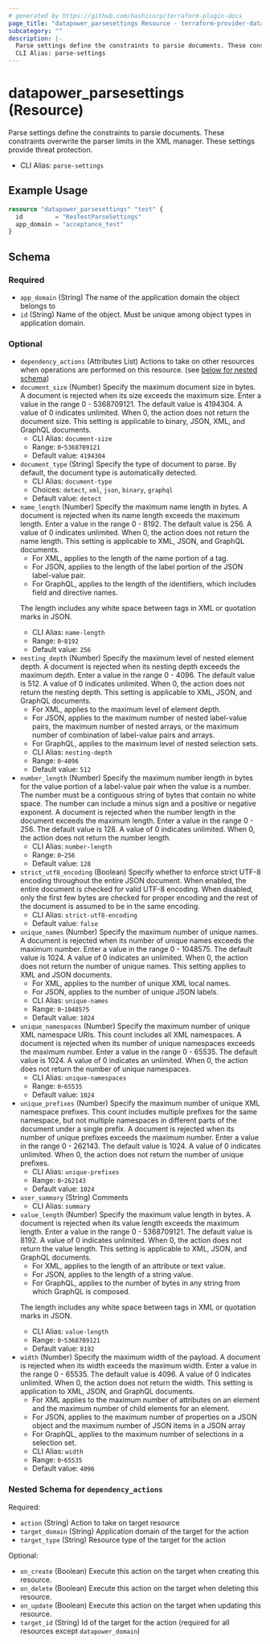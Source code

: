 ```yaml
---
# generated by https://github.com/hashicorp/terraform-plugin-docs
page_title: "datapower_parsesettings Resource - terraform-provider-datapower"
subcategory: ""
description: |-
  Parse settings define the constraints to parsie documents. These constraints overwrite the parser limits in the XML manager. These settings provide threat protection.
  CLI Alias: parse-settings
---
```


# datapower_parsesettings (Resource)

Parse settings define the constraints to parsie documents. These constraints overwrite the parser limits in the XML manager. These settings provide threat protection.
  - CLI Alias: `parse-settings`

## Example Usage

```terraform
resource "datapower_parsesettings" "test" {
  id         = "ResTestParseSettings"
  app_domain = "acceptance_test"
}
```

<!-- schema generated by tfplugindocs -->
## Schema

### Required

- `app_domain` (String) The name of the application domain the object belongs to
- `id` (String) Name of the object. Must be unique among object types in application domain.

### Optional

- `dependency_actions` (Attributes List) Actions to take on other resources when operations are performed on this resource. (see [below for nested schema](#nestedatt--dependency_actions))
- `document_size` (Number) Specify the maximum document size in bytes. A document is rejected when its size exceeds the maximum size. Enter a value in the range 0 - 5368709121. The default value is 4194304. A value of 0 indicates unlimited. When 0, the action does not return the document size. This setting is applicable to binary, JSON, XML, and GraphQL documents.
  - CLI Alias: `document-size`
  - Range: `0`-`5368709121`
  - Default value: `4194304`
- `document_type` (String) Specify the type of document to parse. By default, the document type is automatically detected.
  - CLI Alias: `document-type`
  - Choices: `detect`, `xml`, `json`, `binary`, `graphql`
  - Default value: `detect`
- `name_length` (Number) Specify the maximum name length in bytes. A document is rejected when its name length exceeds the maximum length. Enter a value in the range 0 - 8192. The default value is 256. A value of 0 indicates unlimited. When 0, the action does not return the name length. This setting is applicable to XML, JSON, and GraphQL documents. <ul><li>For XML, applies to the length of the name portion of a tag.</li><li>For JSON, applies to the length of the label portion of the JSON label-value pair.</li><li>For GraphQL, applies to the length of the identifiers, which includes field and directive names.</li></ul><p>The length includes any white space between tags in XML or quotation marks in JSON.</p>
  - CLI Alias: `name-length`
  - Range: `0`-`8192`
  - Default value: `256`
- `nesting_depth` (Number) Specify the maximum level of nested element depth. A document is rejected when its nesting depth exceeds the maximum depth. Enter a value in the range 0 - 4096. The default value is 512. A value of 0 indicates unlimited. When 0, the action does not return the nesting depth. This setting is applicable to XML, JSON, and GraphQL documents. <ul><li>For XML, applies to the maximum level of element depth.</li><li>For JSON, applies to the maximum number of nested label-value pairs, the maximum number of nested arrays, or the maximum number of combination of label-value pairs and arrays.</li><li>For GraphQL, applies to the maximum level of nested selection sets.</li></ul>
  - CLI Alias: `nesting-depth`
  - Range: `0`-`4096`
  - Default value: `512`
- `number_length` (Number) Specify the maximum number length in bytes for the value portion of a label-value pair when the value is a number. The number must be a contiguous string of bytes that contain no white space. The number can include a minus sign and a positive or negative exponent. A document is rejected when the number length in the document exceeds the maximum length. Enter a value in the range 0 - 256. The default value is 128. A value of 0 indicates unlimited. When 0, the action does not return the number length.
  - CLI Alias: `number-length`
  - Range: `0`-`256`
  - Default value: `128`
- `strict_utf8_encoding` (Boolean) Specify whether to enforce strict UTF-8 encoding throughout the entire JSON document. When enabled, the entire document is checked for valid UTF-8 encoding. When disabled, only the first few bytes are checked for proper encoding and the rest of the document is assumed to be in the same encoding.
  - CLI Alias: `strict-utf8-encoding`
  - Default value: `false`
- `unique_names` (Number) Specify the maximum number of unique names. A document is rejected when its number of unique names exceeds the maximum number. Enter a value in the range 0 - 1048575. The default value is 1024. A value of 0 indicates an unlimited. When 0, the action does not return the number of unique names. This setting applies to XML and JSON documents. <ul><li>For XML, applies to the number of unique XML local names.</li><li>For JSON, applies to the number of unique JSON labels.</li></ul>
  - CLI Alias: `unique-names`
  - Range: `0`-`1048575`
  - Default value: `1024`
- `unique_namespaces` (Number) Specify the maximum number of unique XML namespace URIs. This count includes all XML namespaces. A document is rejected when its number of unique namespaces exceeds the maximum number. Enter a value in the range 0 - 65535. The default value is 1024. A value of 0 indicates an unlimited. When 0, the action does not return the number of unique namespaces.
  - CLI Alias: `unique-namespaces`
  - Range: `0`-`65535`
  - Default value: `1024`
- `unique_prefixes` (Number) Specify the maximum number of unique XML namespace prefixes. This count includes multiple prefixes for the same namespace, but not multiple namespaces in different parts of the document under a single prefix. A document is rejected when its number of unique prefixes exceeds the maximum number. Enter a value in the range 0 - 262143. The default value is 1024. A value of 0 indicates unlimited. When 0, the action does not return the number of unique prefixes.
  - CLI Alias: `unique-prefixes`
  - Range: `0`-`262143`
  - Default value: `1024`
- `user_summary` (String) Comments
  - CLI Alias: `summary`
- `value_length` (Number) Specify the maximum value length in bytes. A document is rejected when its value length exceeds the maximum length. Enter a value in the range 0 - 5368709121. The default value is 8192. A value of 0 indicates unlimited. When 0, the action does not return the value length. This setting is applicable to XML, JSON, and GraphQL documents. <ul><li>For XML, applies to the length of an attribute or text value.</li><li>For JSON, applies to the length of a string value.</li><li>For GraphQL, applies to the number of bytes in any string from which GraphQL is composed.</li></ul><p>The length includes any white space between tags in XML or quotation marks in JSON.</p>
  - CLI Alias: `value-length`
  - Range: `0`-`5368709121`
  - Default value: `8192`
- `width` (Number) Specify the maximum width of the payload. A document is rejected when its width exceeds the maximum width. Enter a value in the range 0 - 65535. The default value is 4096. A value of 0 indicates unlimited. When 0, the action does not return the width. This setting is application to XML, JSON, and GraphQL documents. <ul><li>For XML applies to the maximum number of attributes on an element and the maximum number of child elements for an element.</li><li>For JSON, applies to the maximum number of properties on a JSON object and the maximum number of JSON items in a JSON array</li><li>For GraphQL, applies to the maximum number of selections in a selection set.</li></ul>
  - CLI Alias: `width`
  - Range: `0`-`65535`
  - Default value: `4096`

<a id="nestedatt--dependency_actions"></a>
### Nested Schema for `dependency_actions`

Required:

- `action` (String) Action to take on target resource
- `target_domain` (String) Application domain of the target for the action
- `target_type` (String) Resource type of the target for the action

Optional:

- `on_create` (Boolean) Execute this action on the target when creating this resource.
- `on_delete` (Boolean) Execute this action on the target when deleting this resource.
- `on_update` (Boolean) Execute this action on the target when updating this resource.
- `target_id` (String) Id of the target for the action (required for all resources except `datapower_domain`)
